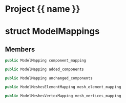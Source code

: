 <script setup>
import {useRoute} from 'vitepress'
const {path} = useRoute()
const tokens = path.split('/')
const words = tokens[2].split('-');
for (let i = 0; i < words.length; i++) {
    words[i] = words[i].charAt(0).toUpperCase() + words[i].slice(1);
    words[i] = words[i].replace('geode', 'Geode')
}
const name = words.join('-');
</script>
# Project {{ name }}

# struct ModelMappings

## Members

```cpp
public ModelMapping component_mapping

```

```cpp
public ModelMapping added_components

```

```cpp
public ModelMapping unchanged_components

```

```cpp
public ModelMeshesElementMapping mesh_element_mapping

```

```cpp
public ModelMeshesVertexMapping mesh_vertices_mapping

```



